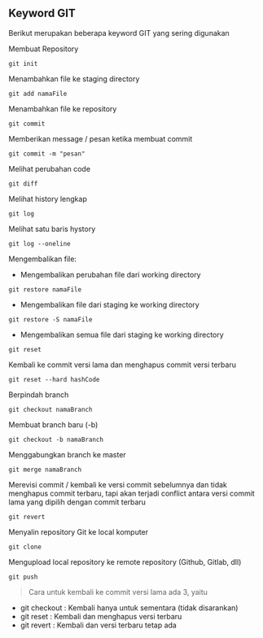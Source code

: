 ## Keyword GIT

Berikut merupakan beberapa keyword GIT yang sering digunakan

Membuat Repository
```shell
git init
```

Menambahkan file ke staging directory
```shell
git add namaFile
```

Menambahkan file ke repository
```shell
git commit
```

Memberikan message / pesan ketika membuat commit
```shell
git commit -m "pesan"
```

Melihat perubahan code
```shell
git diff
```


Melihat history lengkap
```shell
git log
```

Melihat satu baris hystory
```shell
git log --oneline
```

Mengembalikan file:
- Mengembalikan perubahan file dari working directory
```shell
git restore namaFile
```

- Mengembalikan file dari staging ke working directory
```shell
git restore -S namaFile
```
- Mengembalikan semua file dari staging ke working directory
```shell
git reset
```

Kembali ke commit versi lama dan menghapus commit versi terbaru
```shell
git reset --hard hashCode
```

Berpindah branch
```shell
git checkout namaBranch
```

Membuat branch baru (-b)
```shell
git checkout -b namaBranch
```

Menggabungkan branch ke master
```shell
git merge namaBranch
```

Merevisi commit / kembali ke versi commit sebelumnya dan tidak menghapus commit terbaru, tapi akan terjadi conflict antara versi commit lama yang dipilih dengan commit terbaru
```shell
git revert
```

Menyalin repository Git ke local komputer
```shell
git clone
```

Mengupload local repository ke remote repository (Github, Gitlab, dll)
```shell
git push
```

> Cara untuk kembali ke commit versi lama ada 3, yaitu
- git checkout  : Kembali hanya untuk sementara (tidak disarankan)
- git reset     : Kembali dan menghapus versi terbaru
- git revert    : Kembali dan versi terbaru tetap ada